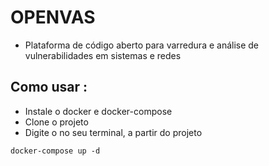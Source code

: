 # OPENVAS

- Plataforma de código aberto para varredura e análise de vulnerabilidades em sistemas e redes

## Como usar :

- Instale o docker e docker-compose
- Clone o projeto
- Digite o no seu terminal, a partir do projeto  
```
docker-compose up -d 
```